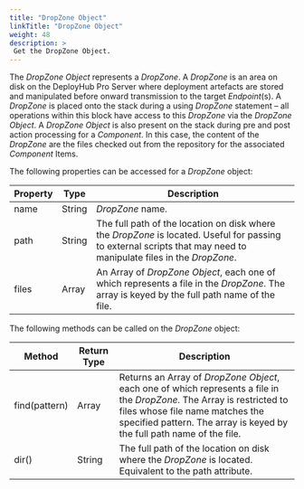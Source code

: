 ```yaml
---
title: "DropZone Object"
linkTitle: "DropZone Object"
weight: 48
description: >
 Get the DropZone Object. 
---
```


The _DropZone Object_ represents a _DropZone_. A _DropZone_ is an area on disk on the DeployHub Pro Server where deployment artefacts are stored and manipulated before onward transmission to the target _Endpoint_(s). A _DropZone_ is placed onto the stack during a using _DropZone_ statement – all operations within this block have access to this _DropZone_ via the _DropZone Object_. A _DropZone Object_ is also present on the stack during pre and post action processing for a _Component_. In this case, the content of the _DropZone_ are the files checked out from the repository for the associated _Component_ Items.

The following properties can be accessed for a _DropZone_ object:

| **Property** | **Type** | **Description**                                                                                                                                                    |
|--------------|----------|--------------------------------------------------------------------------------------------------------------------------------------------------------------------|
| name         | String   | _DropZone_ name.                                                                                                                                                   |
| path         | String   | The full path of the location on disk where the _DropZone_ is located. Useful for passing to external scripts that may need to manipulate files in the _DropZone_. |
| files        | Array    | An Array of _DropZone Object_, each one of which represents a file in the _DropZone_. The array is keyed by the full path name of the file.                        |

The following methods can be called on the _DropZone_ object:

| **Method**    | **Return Type** | **Description**                                                                                                                                                                                                                     |
|---------------|-----------------|-------------------------------------------------------------------------------------------------------------------------------------------------------------------------------------------------------------------------------------|
| find(pattern) | Array           | Returns an Array of _DropZone Object_, each one of which represents a file in the _DropZone_. The Array is restricted to files whose file name matches the specified pattern. The array is keyed by the full path name of the file. |
| dir()         | String          | The full path of the location on disk where the _DropZone_ is located. Equivalent to the path attribute.                                                                                                                            |

###
